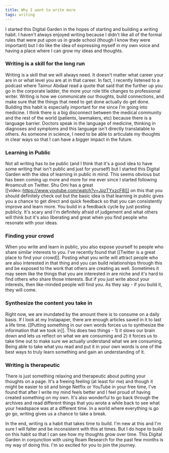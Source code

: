 ```yaml
---
title: Why I want to write more
tags: writing
---
```


I started this Digital Garden in the hopes of starting and building a writing habit. I haven't always enjoyed writing because I didn't like all of the formal rules that were put upon us in grade school (though I know they were important) but I do like the idea of expressing myself in my own voice and having a place where I can grow my ideas and thoughts. 

### Writing is a skill for the long run
Writing is a skill that we will always need. It doesn't matter what career your are in or what level you are at in that career. In fact, I recently listened to a podcast where Taimur Abdaal read a quote that said that the further up you go in the corporate ladder, the more your role title changes to professional writer. Writing is how we communicate our thoughts, build connections, and make sure that the things that need to get done actually do get done. 
Building this habit is especially important for me since I'm going into medicine. I think there is a big disconnect between the medical community and the rest of the world (patients, lawmakers, etc) because there is a language barrier. Doctors speak in the language of medicine, thinking in diagnoses and symptoms and this language isn't directly translatable to others. As someone in science, I need to be able to articulate my thoughts in clear ways so that I can have a bigger impact in the future. 

### Learning in Public
Not all writing has to be public (and I think that it's a good idea to have some writing that isn't public and just for yourself) but I started this Digital Garden with the idea of learning in public in mind. This seems obvious but has been coming up more and more for me ever since I started following #roamcult on Twitter. Shu Omi has a great [[video::https://www.youtube.com/watch?v=JpzTYxzcF8I]] on this that you should definitely check out but the basic idea is that learning in public gives you a chance to get direct and quick feedback so that you can consistently improve and learn more. You build in a feedback cycle by just posting publicly. It's scary and I'm definitely afraid of judgement and what others will think but it's also liberating and great when you find people who resonate with your ideas. 

### Finding your crowd
When you write and learn in public, you also expose yourself to people who share similar interests to you. I've recently found that [[Twitter is a great place to find your crowd]]. Posting what you write will attract people who are also interested in that thing and you can build relationships through this and be exposed to the work that others are creating as well. Sometimes it may seem like the things that you are interested in are niche and it's hard to find others who share those interests. But if you just write about your interests, then like-minded people will find you. As they say - if you build it, they will come. 

### Synthesize the content you take in
Right now, we are inundated by the amount there is to consume on a daily basis. If I look at my Instapaper, there are enough articles saved in it to last a life time. [[Putting something in our own words forces us to synthesize the information that we took in]]. This does two things - 1) it slows our brain down and lets us reflect on what we are consuming and 2) it forces us to take time out to make sure we actually understand what we are consuming. Being able to take what you read and put it in your own words is one of the best ways to truly learn something and gain an understanding of it. 

### Writing is therapeutic
There is just something relaxing and therapeutic about putting your thoughts on a page. It's a freeing feeling (at least for me) and though it might be easier to sit and binge Netflix or YouTube in your free time, I've found that after I write my mind feels better and I feel proud of having created something on my own. It's also wonderful to go back through the archives and read different things that you wrote a while back to see what your headspace was at a different time. In a world where everything is go go go, writing gives us a chance to take a break. 

In the end, writing is a habit that takes time to build. I'm new at this and I'm sure I will falter and be inconsistent with this at times. But I do hope to build on this habit so that I can see how my thoughts grow over time. This Digital Garden in conjunction with using Roam Research for the past few months is my way of doing this. I'm so excited for you to join the journey. 


